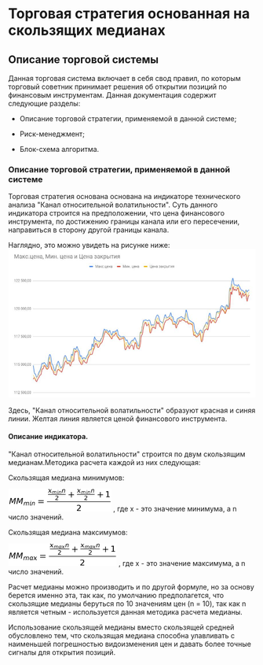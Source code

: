 # Торговая стратегия основанная на скользящих медианах

## Описание торговой системы

Данная торговая система включает в себя свод правил, по которым торговый советник принимает решения об открытии позиций по финансовым инструментам. Данная документация содержит следующие разделы:

-   Описание торговой стратегии, применяемой в данной системе;
    
-   Риск-менеджмент;
    
-   Блок-схема алгоритма.
    

### Описание торговой стратегии, применяемой в данной системе

Торговая стратегия основана основана на индикаторе технического анализа "Канал относительной волатильности". Суть данного индикатора строится на предположении, что цена финансового инструмента, по достижению границы канала или его пересечении, направиться в сторону другой границы канала.

Наглядно, это можно увидеть на рисунке ниже:
![alt text](https://github.com/klim2552/bablorez/blob/master/data/MM.JPG)

Здесь, "Канал относительной волатильности" образуют красная и синяя линии. Желтая линия является ценой финансового инструмента.

#### Описание индикатора.
"Канал относительной волатильности" строится по двум скользящим медианам.Методика расчета каждой из них следующая:

Скользящая медиана минимумов:

![alt text](https://github.com/klim2552/bablorez/blob/master/data/eqn.png) , где x - это значение минимума, а n число значений.

Скользящая медиана максимумов:

![alt text](https://github.com/klim2552/bablorez/blob/master/data/eqn1.png) , где x - это значение максимума, а n число значений.

Расчет медианы можно производить и по другой формуле, но за основу берется именно эта, так как, по умолчанию предполагется, что скользящие медианы беруться по 10 значениям цен (n = 10), так как n является четным - используется данная методика расчета медианы.

Использование скользящей медианы вместо скользящей средней обусловлено тем, что скользящая медиана способна улавливать с наименьшей погрешностью видоизменения цен и давать более точные сигналы для открытия позиций. 
